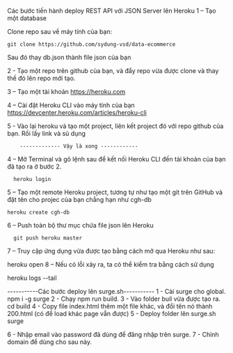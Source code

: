 Các bước tiến hành deploy REST API với JSON Server lên Heroku
1 – Tạo một database

Clone repo sau về máy tính của bạn:

    git clone https://github.com/sydung-vsd/data-ecommerce

Sau đó thay db.json thành file json của bạn

2 - Tạo một repo trên github của bạn, và đẩy repo vừa được clone và thay thế đó lên repo mới tạo.

3 – Tạo một tài khoản https://heroku.com

4 – Cài đặt Heroku CLI vào máy tính của bạn https://devcenter.heroku.com/articles/heroku-cli

5 - Vào lại heroku và tạo một project, liên kết project đó với repo github của bạn. Rồi lấy link và sủ dụng

        ------------- Vậy là xong ------------

4 – Mở Terminal và gõ lệnh sau để kết nối Heroku CLI đến tài khoản của bạn đã tạo ra ở bước 2.

      heroku login

5 – Tạo một remote Heroku project, tương tự như tạo một git trên GitHub và đặt tên cho projec của bạn chẳng hạn như cgh-db

    heroku create cgh-db

6 – Push toàn bộ thư mục chứa file json lên Heroku

      git push heroku master

7 – Truy cập ứng dụng vừa được tạo bằng cách mở qua Heroku như sau:

heroku open
8 – Nếu có lỗi xảy ra, ta có thể kiểm tra bằng cách sử dụng

heroku logs --tail


-----------Các bước deploy lên surge.sh----------- 
1 - Cài surge cho global.
    npm i -g surge 
2 - Chạy npm run build.
3 - Vào folder buil vừa được tạo ra.
    cd build
4 - Copy file index.html thêm một file khác, và đổi tên nó thành 200.html  (có để load khác page vẫn được)
5 - Deploy folder lên surge.sh
    surge
    
6 - Nhập email vào password đã dùng để đăng nhập trên surge.
7 - Chỉnh domain để dùng cho sau này.
